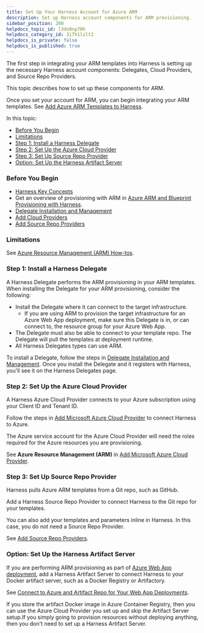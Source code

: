 ```yaml
---
title: Set Up Your Harness Account for Azure ARM
description: Set up Harness account components for ARM provisioning.
sidebar_position: 200
helpdocs_topic_id: l3do0np70h
helpdocs_category_id: 3i7h1lzlt2
helpdocs_is_private: false
helpdocs_is_published: true
---
```


The first step in integrating your ARM templates into Harness is setting up the necessary Harness account components: Delegates, Cloud Providers, and Source Repo Providers.

This topic describes how to set up these components for ARM.

Once you set your account for ARM, you can begin integrating your ARM templates. See [Add Azure ARM Templates to Harness](add-azure-arm-templates.md).

In this topic:

* [Before You Begin](set-up-your-harness-account-for-azure-arm.md#before-you-begin)
* [Limitations](set-up-your-harness-account-for-azure-arm.md#limitations)
* [Step 1: Install a Harness Delegate](set-up-your-harness-account-for-azure-arm.md#step-1-install-a-harness-delegate)
* [Step 2: Set Up the Azure Cloud Provider](set-up-your-harness-account-for-azure-arm.md#step-2-set-up-the-azure-cloud-provider)
* [Step 3: Set Up Source Repo Provider](set-up-your-harness-account-for-azure-arm.md#step-3-set-up-source-repo-provider)
* [Option: Set Up the Harness Artifact Server](set-up-your-harness-account-for-azure-arm.md#option-set-up-the-harness-artifact-server)

### Before You Begin

* [Harness Key Concepts](../../../starthere-firstgen/harness-key-concepts.md)
* Get an overview of provisioning with ARM in [Azure ARM and Blueprint Provisioning with Harness](../../concepts-cd/deployment-types/azure-arm-and-blueprint-provision-with-harness.md).
* [Delegate Installation and Management](https://docs.harness.io/article/h9tkwmkrm7-delegate-installation)
* [Add Cloud Providers](https://docs.harness.io/article/whwnovprrb-cloud-providers)
* [Add Source Repo Providers](https://docs.harness.io/article/ay9hlwbgwa-add-source-repo-providers)

### Limitations

See [Azure Resource Management (ARM) How-tos](azure-arm-and-blueprint-how-tos.md).

### Step 1: Install a Harness Delegate

A Harness Delegate performs the ARM provisioning in your ARM templates. When installing the Delegate for your ARM provisioning, consider the following:

* Install the Delegate where it can connect to the target infrastructure.
	+ If you are using ARM to provision the target infrastructure for an Azure Web App deployment, make sure this Delegate is in, or can connect to, the resource group for your Azure Web App.
* The Delegate must also be able to connect to your template repo. The Delegate will pull the templates at deployment runtime.
* All Harness Delegates types can use ARM.

To install a Delegate, follow the steps in [Delegate Installation and Management](https://docs.harness.io/article/h9tkwmkrm7-delegate-installation). Once you install the Delegate and it registers with Harness, you'll see it on the Harness Delegates page.

### Step 2: Set Up the Azure Cloud Provider

A Harness Azure Cloud Provider connects to your Azure subscription using your Client ID and Tenant ID.

Follow the steps in [Add Microsoft Azure Cloud Provider](https://docs.harness.io/article/4n3595l6in-add-microsoft-azure-cloud-provider) to connect Harness to Azure.

The Azure service account for the Azure Cloud Provider will need the roles required for the Azure resources you are provisioning.

See **Azure Resource Management (ARM)** in [Add Microsoft Azure Cloud Provider](https://docs.harness.io/article/4n3595l6in-add-microsoft-azure-cloud-provider).

### Step 3: Set Up Source Repo Provider

Harness pulls Azure ARM templates from a Git repo, such as GitHub.

Add a Harness Source Repo Provider to connect Harness to the Git repo for your templates.

You can also add your templates and parameters inline in Harness. In this case, you do not need a Source Repo Provider.

See [Add Source Repo Providers](https://docs.harness.io/article/ay9hlwbgwa-add-source-repo-providers).

### Option: Set Up the Harness Artifact Server

If you are performing ARM provisioning as part of [Azure Web App deployment](../azure-webapp-category/azure-web-app-deployments-overview.md), add a Harness Artifact Server to connect Harness to your Docker artifact server, such as a Docker Registry or Artifactory.

See [Connect to Azure and Artifact Repo for Your Web App Deployments](../azure-webapp-category/connect-to-azure-for-web-app-deployments.md).

If you store the artifact Docker image in Azure Container Registry, then you can use the Azure Cloud Provider you set up and skip the Artifact Server setup.If you simply going to provision resources without deploying anything, then you don't need to set up a Harness Artifact Server.

